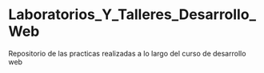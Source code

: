 # Laboratorios_Y_Talleres_Desarrollo_Web
Repositorio de las practicas realizadas a lo largo del curso de desarrollo web
